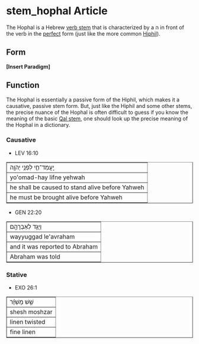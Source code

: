 # stem_hophal Article
The Hophal is a Hebrew [verb stem](https://git.door43.org/Door43/en-uhg/src/master/content/stem/02.md) that is characterized by a ה in front of the verb in the [perfect](https://git.door43.org/Door43/en-uhg/src/master/content/verb_perfect/02.md) form (just like the more common [Hiphil](https://git.door43.org/Door43/en-uhg/src/master/content/stem_hiphil/02.md)).

## Form

**[Insert Paradigm]**

## Function
The Hophal is essentially a passive form of the Hiphil, which makes it a causative, passive stem form. But, just like the Hiphil and some other stems, the precise nuance of the Hophal is often difficult to guess if you know the meaning of the basic [Qal stem](https://git.door43.org/Door43/en-uhg/src/master/content/stem_qal/02.md), one should look up the precise meaning of the Hophal in a dictionary.

### Causative

* LEV 16:10
<table border="1" class="docutils">
<colgroup>
<col width="100%" />
</colgroup>
<tbody valign="top">
<tr class="row-odd"><td>יָֽעֳמַד־חַ֛י לִפְנֵ֥י יְהוָ֖ה</td>
</tr>
<tr class="row-even"><td>yo'omad-hay lifne yehwah</td>
</tr>
<tr class="row-odd"><td>he shall be caused to stand alive before Yahweh</td>
</tr>
<tr class="row-even"><td>he must be brought alive before Yahweh</td>
</tr>
</tbody>
</table>

* GEN 22:20
<table border="1" class="docutils">
<colgroup>
<col width="100%" />
</colgroup>
<tbody valign="top">
<tr class="row-odd"><td>וַיֻּגַּ֥ד לְאַבְרָהָ֖ם</td>
</tr>
<tr class="row-even"><td>wayyuggad le'avraham</td>
</tr>
<tr class="row-odd"><td>and it was reported to Abraham</td>
</tr>
<tr class="row-even"><td>Abraham was told</td>
</tr>
</tbody>
</table>

### Stative

* EXO 26:1
<table border="1" class="docutils">
<colgroup>
<col width="100%" />
</colgroup>
<tbody valign="top">
<tr class="row-odd"><td>שֵׁ֣שׁ מָשְׁזָ֗ר</td>
</tr>
<tr class="row-even"><td>shesh moshzar</td>
</tr>
<tr class="row-odd"><td>linen twisted</td>
</tr>
<tr class="row-even"><td>fine linen</td>
</tr>
</tbody>
</table>